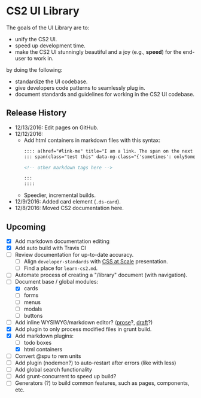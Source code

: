 # CS2 UI Library

The goals of the UI Library are to:

- unify the CS2 UI.
- speed up development time.
- make the CS2 UI stunningly beautiful and a joy (e.g., **speed**) for the end-user to work in.

by doing the following:

- standardize the UI codebase.
- give developers code patterns to seamlessly plug in.
- document standards and guidelines for working in the CS2 UI codebase.

## Release History

- 12/13/2016: Edit pages on GitHub.
- 12/12/2016:
    - Add html containers in markdown files with this syntax:
        ```md
        :::: a(href="#link-me" title="I am a link. The span on the next line gets nested.")
        ::: span(class="test this" data-ng-class="{'sometimes': onlySometimes()}")

        <!-- other markdown tags here -->

        :::
        ::::
        ```
    - Speedier, incremental builds.
- 12/9/2016: Added card element (`.ds-card`).
- 12/8/2016: Moved CS2 documentation here.

## Upcoming

- [x] Add markdown documentation editing
- [x] Add auto build with Travis CI
- [ ] Review documentation for up-to-date accuracy.
    - [ ] Align `developer-standards` with [CSS at Scale](https://docs.google.com/a/virtuosobranding.com/presentation/d/1HFf8cDV6W4iIvL3PjPrOKO0On8NwIReO0lNnpfTiJ-I/edit) presentation.
    - [ ] Find a place for `learn-cs2.md`.
- [ ] Automate process of creating a "/library" document (with navigation).
- [ ] Document base / global modules:
    - [x] cards
    - [ ] forms
    - [ ] menus
    - [ ] modals
    - [ ] buttons
- [ ] Add inline WYSIWYG/markdown editor? ([prose](https://prose.io/)?, [draft](https://draftin.com/)?)
- [x] Add plugin to only process modified files in grunt build.
- [x] Add markdown plugins:
    - [ ] todo boxes
    - [x] html containers
- [ ] Convert @spu to rem units
- [ ] Add plugin (nodemon?) to auto-restart after errors (like with less)
- [ ] Add global search functionality
- [ ] Add grunt-concurrent to speed up build?
- [ ] Generators (?) to build common features, such as pages, components, etc.